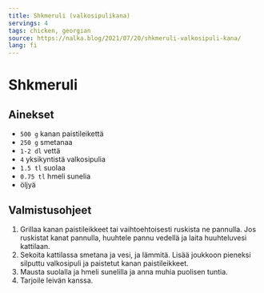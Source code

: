 ```yaml
---
title: Shkmeruli (valkosipulikana)
servings: 4
tags: chicken, georgian
source: https://nalka.blog/2021/07/20/shkmeruli-valkosipuli-kana/
lang: fi
---
```


# Shkmeruli

## Ainekset

- `500 g` kanan paistileikettä
- `250 g` smetanaa
- `1-2 dl` vettä
- `4` yksikyntistä valkosipulia
- `1.5 tl` suolaa
- `0.75 tl` hmeli sunelia
- öljyä

## Valmistusohjeet

1. Grillaa kanan paistileikkeet tai vaihtoehtoisesti ruskista ne pannulla. Jos ruskistat kanat pannulla, huuhtele pannu vedellä ja laita huuhteluvesi kattilaan.
1. Sekoita kattilassa smetana ja vesi, ja lämmitä. Lisää joukkoon pieneksi silputtu valkosipuli ja paistetut kanan paistileikkeet.
1. Mausta suolalla ja hmeli sunelilla ja anna muhia puolisen tuntia.
1. Tarjoile leivän kanssa.
